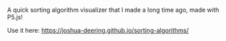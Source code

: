 A quick sorting algorithm visualizer that I made a long time ago, made with P5.js!

Use it here: https://joshua-deering.github.io/sorting-algorithms/ 
